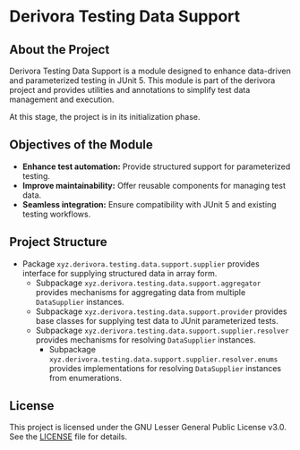 # Derivora Testing Data Support

## About the Project

Derivora Testing Data Support is a module designed to enhance data-driven and parameterized testing in JUnit 5.
This module is part of the derivora project and provides utilities and annotations to simplify test data management
and execution.

At this stage, the project is in its initialization phase.

## Objectives of the Module

* **Enhance test automation:** Provide structured support for parameterized testing.
* **Improve maintainability:** Offer reusable components for managing test data.
* **Seamless integration:** Ensure compatibility with JUnit 5 and existing testing workflows.

## Project Structure

* Package `xyz.derivora.testing.data.support.supplier` provides interface for supplying structured data in array form.
  * Subpackage `xyz.derivora.testing.data.support.aggregator` provides mechanisms for aggregating data from multiple `DataSupplier` instances.
  * Subpackage `xyz.derivora.testing.data.support.provider` provides base classes for supplying test data to JUnit parameterized tests.
  * Subpackage `xyz.derivora.testing.data.support.supplier.resolver` provides mechanisms for resolving `DataSupplier` instances.
    * Subpackage `xyz.derivora.testing.data.support.supplier.resolver.enums` provides implementations for resolving `DataSupplier` instances from enumerations.

## License

This project is licensed under the GNU Lesser General Public License v3.0.
See the [LICENSE](./LICENSE) file for details.